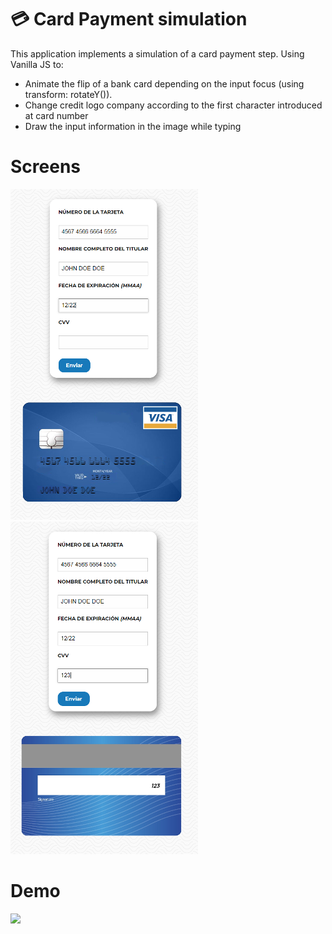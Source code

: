 # 💳 Card Payment simulation 

This application implements a simulation of a card payment step. Using Vanilla JS to:
- Animate the flip of a bank card depending on the input focus (using  transform: rotateY()).
- Change credit logo company according to the first character introduced at card number
- Draw the input information in the image while typing

# Screens

<img  alt="front-card" src="https://github.com/GuilleAngulo/pago-tarjeta/blob/master/front-card.png"> <img  alt="back-card" src="https://github.com/GuilleAngulo/pago-tarjeta/blob/master/back-card.png">

# Demo

![](https://github.com/GuilleAngulo/pago-tarjeta/blob/master/pago-tarjeta.gif)
